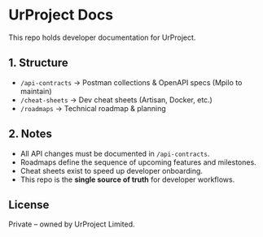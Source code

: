 # UrProject Docs

This repo holds developer documentation for UrProject.

## 1. Structure
- `/api-contracts` → Postman collections & OpenAPI specs (Mpilo to maintain)
- `/cheat-sheets` → Dev cheat sheets (Artisan, Docker, etc.)
- `/roadmaps` → Technical roadmap & planning

## 2. Notes
- All API changes must be documented in `/api-contracts`.
- Roadmaps define the sequence of upcoming features and milestones.
- Cheat sheets exist to speed up developer onboarding.
- This repo is the **single source of truth** for developer workflows.

## License
Private – owned by UrProject Limited.
